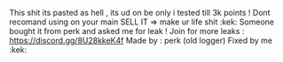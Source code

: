 This shit its pasted as hell , its ud on be only i tested till 3k points ! Dont recomand using on your main
SELL IT => make ur life shit :kek:
Someone bought it from perk and asked me for leak !
Join for more leaks : https://discord.gg/8U28kkeK4f
Made by : perk (old logger)
Fixed by me :kek:
